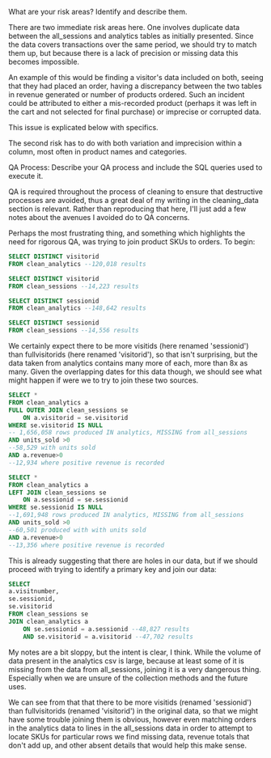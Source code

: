 What are your risk areas? Identify and describe them.

There are two immediate risk areas here. One involves duplicate data between the all_sessions and analytics tables as initially presented. Since the data covers transactions over the same period, we should try to match them up, but because there is a lack of precision or missing data this becomes impossible.

An example of this would be finding a visitor's data included on both, seeing that they had placed an order, having a discrepancy between the two tables in revenue generated or number of products ordered. Such an incident could be attributed to either a mis-recorded product (perhaps it was left in the cart and not selected for final purchase) or imprecise or corrupted data. 

This issue is explicated below with specifics.

The second risk has to do with both variation and imprecision within a column, most often in product names and categories. 


QA Process:
Describe your QA process and include the SQL queries used to execute it.

QA is required throughout the process of cleaning to ensure that destructive processes are avoided, thus a great deal of my writing in the cleaning_data section is relevant. Rather than reproducing that here, I'll just add a few notes about the avenues I avoided do to QA concerns.

Perhaps the most frustrating thing, and something which highlights the need for rigorous QA, was trying to join product SKUs to orders. To begin:

~~~~sql
SELECT DISTINCT visitorid
FROM clean_analytics --120,018 results

SELECT DISTINCT visitorid
FROM clean_sessions --14,223 results

SELECT DISTINCT sessionid
FROM clean_analytics --148,642 results

SELECT DISTINCT sessionid
FROM clean_sessions --14,556 results
~~~~
We certainly expect there to be more visitids (here renamed 'sessionid') than fullvisitorids (here renamed 'visitorid'), so that isn't surprising, but the data taken from analytics contains many more of each, more than 8x as many. Given the overlapping dates for this data though, we should see what might happen if were we to try to join these two sources. 
~~~sql
SELECT *
FROM clean_analytics a
FULL OUTER JOIN clean_sessions se
	ON a.visitorid = se.visitorid 
WHERE se.visitorid IS NULL
-- 1,656,058 rows produced IN analytics, MISSING from all_sessions
AND units_sold >0
--58,529 with units sold
AND a.revenue>0 
--12,934 where positive revenue is recorded

SELECT *
FROM clean_analytics a
LEFT JOIN clean_sessions se
	ON a.sessionid = se.sessionid 
WHERE se.sessionid IS NULL
--1,691,948 rows produced IN analytics, MISSING from all_sessions
AND units_sold >0
--60,501 produced with with units sold
AND a.revenue>0 
--13,356 where positive revenue is recorded
~~~

This is already suggesting that there are holes in our data, but if we should proceed with trying to identify a primary key and join our data:
~~~~sql
SELECT 
a.visitnumber,
se.sessionid,
se.visitorid
FROM clean_sessions se
JOIN clean_analytics a
	ON se.sessionid = a.sessionid --48,827 results
	AND se.visitorid = a.visitorid --47,702 results
~~~~


My notes are a bit sloppy, but the intent is clear, I think. While the volume of data present in the analytics csv is large, because at least some of it is missing from the data from all_sessions, joining it is a very dangerous thing. Especially when we are unsure of the collection methods and the future uses.

We can see from that that there to be more visitids (renamed 'sessionid') than fullvisitorids (renamed 'visitorid') in the original data, so that we might have some trouble joining them is obvious, however even matching orders in the analytics data to lines in the all_sessions data in order to attempt to locate SKUs for particular rows we find missing data, revenue totals that don't add up, and other absent details that would help this make sense.

